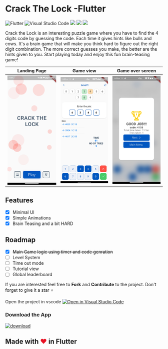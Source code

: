 

#  Crack The Lock -Flutter


![Flutter](https://img.shields.io/badge/Flutter-%2302569B.svg?style=for-the-badge&logo=Flutter&logoColor=white)
![Visual Studio Code](https://img.shields.io/badge/Visual%20Studio%20Code-0078d7.svg?style=for-the-badge&logo=visual-studio-code&logoColor=white)
![](https://img.shields.io/badge/Flutter_Version-2.5.3-9558B2.svg?style=for-the-badge&logo=Flutter)
![](https://img.shields.io/badge/Dart_Version-2.14.4-Blue.svg?style=for-the-badge&logo=Dart)
![](https://img.shields.io/badge/Status-In_development-blue.svg?style=for-the-badge)

Crack the Lock is an interesting puzzle game where you have to find the 4 digits code by guessing the code. Each time it gives hints like bulls and cows. It's a brain game that will make you think hard to figure out the right digit combination. The more correct guesses you make, the better are the hints given to you. Start playing today and enjoy this fun brain-teasing game!

|Landing Page|  Game view|Game over screen|
|--|--|--|
|<img width =200 src="https://raw.githubusercontent.com/imsudip/crackTheLock/main/test/Screenshot_20211211-175926342.jpg"> | <img width =200 src="https://raw.githubusercontent.com/imsudip/crackTheLock/main/test/Screenshot_20211211-180010124.jpg"> |<img width =200 src="https://raw.githubusercontent.com/imsudip/crackTheLock/main/test/Screenshot_20211211-180555377.jpg"> |

## Features
 - [x] Minimal UI
 - [x] Simple Animations
 - [x] Brain Teasing and a bit HARD

## Roadmap
 - [x]  ~~Main Game logic using timer and code genration~~
 - [ ] Level System
 - [ ] Time out mode
 - [ ] Tutorial view
 - [ ] Global leaderboard

If you are interested feel free to **Fork** and **Contribute** to the project.
Don't forget to give it a star ⭐

Open the project in vscode
[![Open in Visual Studio Code](https://open.vscode.dev/badges/open-in-vscode.svg)](https://open.vscode.dev/imsudip/crackTheLock)
### Download the App
<a href="https://github.com/imsudip/crackTheLock/blob/main/final_build.apk?raw=true" title="Download now"><img src="https://i.ibb.co/kHy4pMz/download.png" alt="download" border="0"></a>

## Made with <span style="color: #E81224;">&hearts;</span> in Flutter
